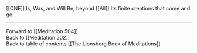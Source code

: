 [[ONE]] Is, Was, and Will Be, beyond [[All]] Its finite creations that come and go. 

___

Forward to [[Meditation 504]]  
Back to [[Meditation 502]]  
Back to table of contents [[The Lionsberg Book of Meditations]]  